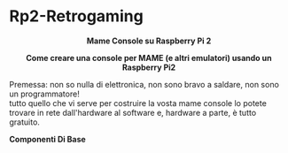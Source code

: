# Rp2-Retrogaming
<p align=center><b>Mame Console su Raspberry Pi 2 </b></p>

<p align=center><b> Come creare una console per MAME (e altri emulatori) usando un Raspberry Pi2 </b></p>
  
Premessa: non so nulla di elettronica, non sono bravo a saldare, non sono un programmatore! <br>
tutto quello che vi serve per costruire la vosta mame console lo potete trovare in rete dall'hardware al software
e, hardware a parte, è tutto gratuito.

<p><b>Componenti Di Base</b></p>

  
